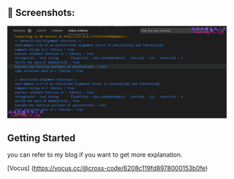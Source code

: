 
## 📸️ Screenshots:
   
![Screenshot][RunResult]  


## Getting Started

you can refer to my blog if you want to get more explanation.
 
[Vocus] (https://vocus.cc/@cross-code/6208c119fd8978000153b0fe)


[RunResult]: /dart/crosscode_wrap_exe/.github/full_result_dart.png


